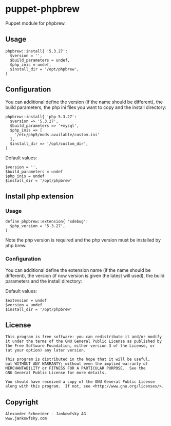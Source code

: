 # puppet-phpbrew

Puppet module for phpbrew.


## Usage

	phpbrew::install{ '5.3.27':
      $version = '',
      $build_parameters = undef,
      $php_inis = undef,
      $install_dir = '/opt/phpbrew',
    )


## Configuration

You can additional define the version (if the name should be different), the build parameters, the php ini files you want to copy and the install directory:

	phpbrew::install{ 'php-5.3.27':
      $version => '5.3.27',
      $build_parameters => '+mysql',
      $php_inis => [
        '/etc/php5/mods-available/custom.ini'
      ],
      $install_dir => '/opt/custom_dir',
    )

Default values:

    $version = '',
    $build_parameters = undef
    $php_inis = undef
    $install_dir = '/opt/phpbrew'


## Install php extension

### Usage

    define phpbrew::extension{ 'xdebug':
      $php_version = '5.3.27',
    )

Note the php version is required and the php version must be installed by php brew.


### Configuration

You can additional define the extension name (if the name should be different), the version (if now version is given the latest will used), the build parameters and the install directory:

Default values:

    $extension = undef
    $version = undef
    $install_dir = '/opt/phpbrew'


## License

    This program is free software: you can redistribute it and/or modify
    it under the terms of the GNU General Public License as published by
    the Free Software Foundation, either version 3 of the License, or
    (at your option) any later version.

    This program is distributed in the hope that it will be useful,
    but WITHOUT ANY WARRANTY; without even the implied warranty of
    MERCHANTABILITY or FITNESS FOR A PARTICULAR PURPOSE.  See the
    GNU General Public License for more details.

    You should have received a copy of the GNU General Public License
    along with this program.  If not, see <http://www.gnu.org/licenses/>.


## Copyright

	Alexander Schneider - Jankowfsky AG
	www.jankowfsky.com
